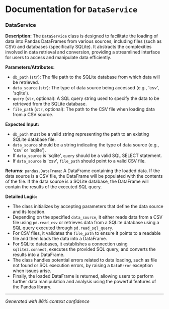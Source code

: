 # Documentation for `DataService`

### DataService

**Description:**
The `DataService` class is designed to facilitate the loading of data into Pandas DataFrames from various sources, including files (such as CSV) and databases (specifically SQLite). It abstracts the complexities involved in data retrieval and conversion, providing a streamlined interface for users to access and manipulate data efficiently.

**Parameters/Attributes:**
- `db_path` (`str`): The file path to the SQLite database from which data will be retrieved.
- `data_source` (`str`): The type of data source being accessed (e.g., 'csv', 'sqlite').
- `query` (`str`, optional): A SQL query string used to specify the data to be retrieved from the SQLite database.
- `file_path` (`str`, optional): The path to the CSV file when loading data from a CSV source.

**Expected Input:**
- `db_path` must be a valid string representing the path to an existing SQLite database file.
- `data_source` should be a string indicating the type of data source (e.g., 'csv' or 'sqlite').
- If `data_source` is 'sqlite', `query` should be a valid SQL SELECT statement.
- If `data_source` is 'csv', `file_path` should point to a valid CSV file.

**Returns:**
`pandas.DataFrame`: A DataFrame containing the loaded data. If the data source is a CSV file, the DataFrame will be populated with the contents of the file. If the data source is a SQLite database, the DataFrame will contain the results of the executed SQL query.

**Detailed Logic:**
- The class initializes by accepting parameters that define the data source and its location.
- Depending on the specified `data_source`, it either reads data from a CSV file using `pd.read_csv` or retrieves data from a SQLite database using a SQL query executed through `pd.read_sql_query`.
- For CSV files, it validates the `file_path` to ensure it points to a readable file and then loads the data into a DataFrame.
- For SQLite databases, it establishes a connection using `sqlite3.connect`, executes the provided SQL query, and converts the results into a DataFrame.
- The class handles potential errors related to data loading, such as file not found or SQL execution errors, by raising a `DataError` exception when issues arise.
- Finally, the loaded DataFrame is returned, allowing users to perform further data manipulation and analysis using the powerful features of the Pandas library.

---
*Generated with 86% context confidence*
